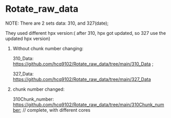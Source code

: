 # Rotate_raw_data

NOTE:
There are 2 sets data: 310, and 327(date);

They used different hpx version:( after 310, hpx got updated, so 327 use the updated hpx version)

1. Without chunk number changing: 

   310_Data: https://github.com/hcq9102/Rotate_raw_data/tree/main/310_Data ;
   
   327_Data: https://github.com/hcq9102/Rotate_raw_data/tree/main/327_Data
   
2. chunk number changed:

   310Chunk_number: https://github.com/hcq9102/Rotate_raw_data/tree/main/310Chunk_number; // complete, with different cores
   
   

   
